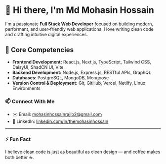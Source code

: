 # 👋 Hi there, I'm Md Mohasin Hossain

I'm a passionate **Full Stack Web Developer** focused on building modern, performant, and user-friendly web applications. I love writing clean code and crafting intuitive digital experiences.

## 🧠 Core Competencies

- **Frontend Development:** React.js, Next.js, TypeScript, Tailwind CSS, DaisyUI, ShadCN UI, Vite  
- **Backend Development:** Node.js, Express.js, RESTful APIs, GraphQL  
- **Databases:** PostgreSQL, MongoDB, Mongoose  
- **Version Control & Deployment:** Git, GitHub, Vercel, Netlify, Linux Environments
  
### 📫 Connect With Me

- ✉️ Email: [mohasinhossainrajib2@gmail.com](mailto:mohasinhossainrajib2@gmail.com)  
- 💼 LinkedIn: [linkedin.com/in/themohasinhossain](https://linkedin.com/in/themohasinhossain)

---

### ⚡ Fun Fact

I believe clean code is just as beautiful as clean design — and coffee makes both better ☕.
